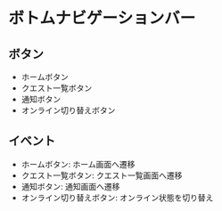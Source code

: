 # ボトムナビゲーションバー
## ボタン
- ホームボタン
- クエスト一覧ボタン
- 通知ボタン
- オンライン切り替えボタン
## イベント
- ホームボタン: ホーム画面へ遷移
- クエスト一覧ボタン: クエスト一覧画面へ遷移
- 通知ボタン: 通知画面へ遷移
- オンライン切り替えボタン: オンライン状態を切り替え
